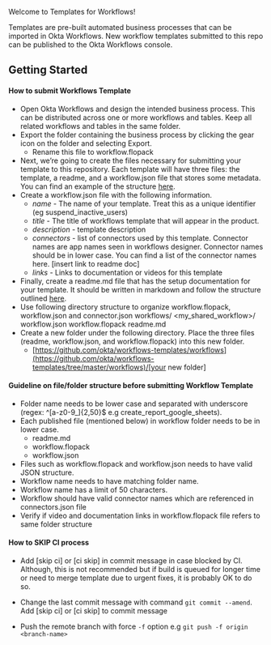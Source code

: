 
Welcome to Templates for Workflows!

Templates are pre-built automated business processes that can be imported in Okta Workflows. New workflow templates submitted to this repo can be published to the Okta Workflows console.

## Getting Started

#### How to submit Workflows Template

*   Open Okta Workflows and design the intended business process. This can be distributed across one or more workflows and tables. Keep all related workflows and tables in the same folder. 
*   Export the folder containing the business process by clicking the gear icon on the folder and selecting Export. 
    *   Rename this file to workflow.flopack
*   Next, we’re going to create the files necessary for submitting your template to this repository. Each template will have three files: the template, a readme, and a workflow.json file that stores some metadata. You can find an example of the structure [here](https://github.com/arvilnagpal-okta/suspend-inactive-users). 
*   Create a workflow.json file with the following information. 
    *   _name_ - The name of your template. Treat this as a unique identifier (eg suspend_inactive_users)
    *   _title_ - The title of workflows template that will appear in the product. 
    *   _description_ - template description
    *   _connectors_ - list of connectors used by this template. Connector names are app names seen in workflows designer. Connector names should be in lower case. You can find a list of the connector names here. [insert link to readme doc]  
    *   _links_ - Links to documentation or videos for this template 
*   Finally, create a readme.md file that has the setup documentation for your template. It should be written in markdown and follow the structure outlined [here](https://docs.google.com/document/d/1a1jQ9o2am9pBfx0LsexiQ0HW8qyOU7WFAEg1Eevjinc/edit).    
*   Use following directory structure to organize workflow.flopack, workflow.json and connector.json workflows/ &lt;my_shared_workflow>/ workflow.json workflow.flopack readme.md
*   Create a new folder under the following directory. Place the three files (readme, workflow.json, and workflow.flopack) into this new folder. 
    *   [https://github.com/okta/workflows-templates/workflows](https://github.com/okta/workflows-templates/tree/master/workflows)/[your new folder] 

#### Guideline on file/folder structure before submitting Workflow Template

*   Folder name needs to be lower case and separated with underscore (regex: ^[a-z0-9_]{2,50}$ e.g create_report_google_sheets).
*   Each published file (mentioned below) in workflow folder needs to be in lower case.
    *   readme.md
    *   workflow.flopack
    *   workflow.json
*   Files such as workflow.flopack and workflow.json needs to have valid JSON structure.
*   Workflow name needs to have matching folder name.
*   Workflow name has a limit of 50 characters.
*   Workflow should have valid connector names which are referenced in connectors.json file
*   Verify if video and documentation links in workflow.flopack file refers to same folder structure

#### How to SKIP CI process

*   Add [skip ci] or [ci skip] in commit message in case blocked by CI. Although, this is not recommended but if build is queued for longer time or need to merge template due to urgent fixes, it is probably OK to do so.

*   Change the last commit message with command `git commit --amend`. Add [skip ci] or [ci skip] to commit message

*   Push the remote branch with force `-f` option e.g `git push -f origin <branch-name>`